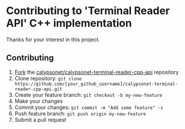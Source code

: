 # Contributing to 'Terminal Reader API' C++ implementation

Thanks for your interest in this project.

## Contributing

1. [Fork](https://help.github.com/articles/fork-a-repo/) the [calypsonet/calypsonet-terminal-reader-cpp-api](https://github.com/calypsonet/calypsonet-terminal-reader-cpp-api) repository
2. Clone repository: `git clone https://github.com/[your_github_username]/calypsonet-terminal-reader-cpp-api.git`
3. Create your feature branch: `git checkout -b my-new-feature`
4. Make your changes
5. Commit your changes: `git commit -m "Add some feature" -s`
6. Push feature branch: `git push origin my-new-feature`
7. Submit a pull request